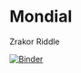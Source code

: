# Mondial
Zrakor Riddle

[![Binder](https://mybinder.org/badge_logo.svg)](https://mybinder.org/v2/gh/IstraResearch/Mondial/HEAD?labpath=https%3A%2F%2Fgithub.com%2FIstraResearch%2FMondial%2Fblob%2Fmain%2Fmondial-v2-20221130.ipynb)

